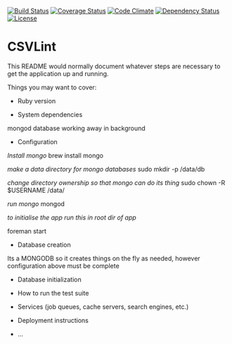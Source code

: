 [![Build Status](http://b.adge.me/travis/theodi/csvlint.png)](https://travis-ci.org/theodi/csvlint)
[![Coverage Status](http://b.adge.me/coveralls/theodi/csvlint/badge.png)](https://coveralls.io/r/theodi/csvlint)
[![Code Climate](https://codeclimate.com/github/theodi/csvlint.png)](https://codeclimate.com/github/theodi/csvlint)
[![Dependency Status](https://gemnasium.com/theodi/csvlint.png)](https://gemnasium.com/theodi/csvlint)
[![License](http://b.adge.me/:license-mit-green.svg)](http://theodi.mit-license.org/)

# CSVLint

This README would normally document whatever steps are necessary to get the
application up and running.

Things you may want to cover:

* Ruby version

* System dependencies

mongod database working away in background

* Configuration

*Install mongo*
brew install mongo

*make a data directory for mongo databases*
sudo mkdir -p /data/db

*change directory ownership so that mongo can do its thing*
sudo chown -R $USERNAME /data/

*run mongo*
mongod

*to initialise the app run this in root dir of app*

foreman start

* Database creation

Its a MONGODB so it creates things on the fly as needed, however configuration above must be complete

* Database initialization

* How to run the test suite

* Services (job queues, cache servers, search engines, etc.)

* Deployment instructions

* ...
